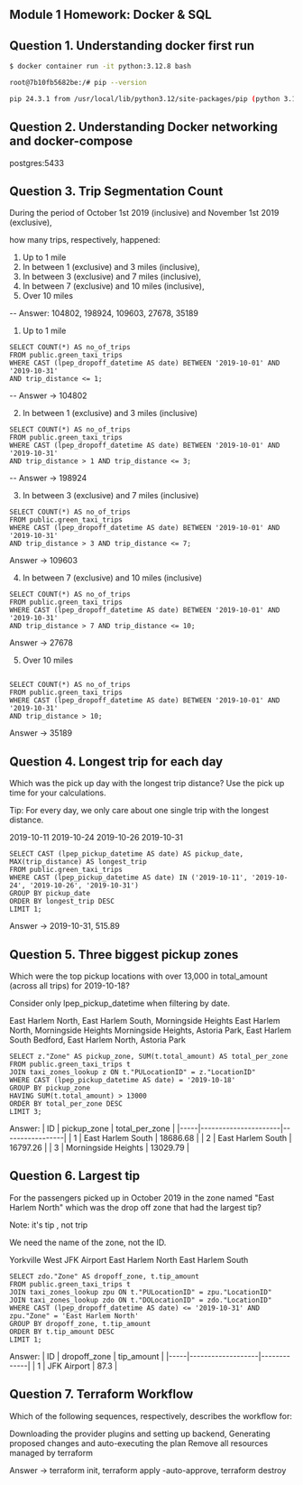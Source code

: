 ## Module 1 Homework: Docker & SQL

## Question 1. Understanding docker first run
```bash
$ docker container run -it python:3.12.8 bash

root@7b10fb5682be:/# pip --version

pip 24.3.1 from /usr/local/lib/python3.12/site-packages/pip (python 3.12)
```

## Question 2. Understanding Docker networking and docker-compose
postgres:5433

## Question 3. Trip Segmentation Count
During the period of October 1st 2019 (inclusive) and November 1st 2019 (exclusive),

how many trips, respectively, happened:
1. Up to 1 mile
2. In between 1 (exclusive) and 3 miles (inclusive),
3. In between 3 (exclusive) and 7 miles (inclusive),
4. In between 7 (exclusive) and 10 miles (inclusive),
5. Over 10 miles

-- Answer: 104802, 198924, 109603, 27678, 35189

1. Up to 1 mile
```postgres
SELECT COUNT(*) AS no_of_trips
FROM public.green_taxi_trips
WHERE CAST (lpep_dropoff_datetime AS date) BETWEEN '2019-10-01' AND '2019-10-31'
AND trip_distance <= 1;
```
-- Answer -> 104802

2. In between 1 (exclusive) and 3 miles (inclusive)
```postgres
SELECT COUNT(*) AS no_of_trips
FROM public.green_taxi_trips
WHERE CAST (lpep_dropoff_datetime AS date) BETWEEN '2019-10-01' AND '2019-10-31'
AND trip_distance > 1 AND trip_distance <= 3;
```
-- Answer -> 198924

3. In between 3 (exclusive) and 7 miles (inclusive)
```postgres
SELECT COUNT(*) AS no_of_trips
FROM public.green_taxi_trips 
WHERE CAST (lpep_dropoff_datetime AS date) BETWEEN '2019-10-01' AND '2019-10-31'
AND trip_distance > 3 AND trip_distance <= 7;
```
Answer -> 109603

4. In between 7 (exclusive) and 10 miles (inclusive)
```postgres
SELECT COUNT(*) AS no_of_trips
FROM public.green_taxi_trips 
WHERE CAST (lpep_dropoff_datetime AS date) BETWEEN '2019-10-01' AND '2019-10-31'
AND trip_distance > 7 AND trip_distance <= 10;
```
Answer -> 27678

5. Over 10 miles
```postgres

SELECT COUNT(*) AS no_of_trips
FROM public.green_taxi_trips
WHERE CAST (lpep_dropoff_datetime AS date) BETWEEN '2019-10-01' AND '2019-10-31'
AND trip_distance > 10;
```
Answer -> 35189

## Question 4. Longest trip for each day
Which was the pick up day with the longest trip distance? Use the pick up time for your calculations.

Tip: For every day, we only care about one single trip with the longest distance.

2019-10-11
2019-10-24
2019-10-26
2019-10-31

```postgres
SELECT CAST (lpep_pickup_datetime AS date) AS pickup_date, MAX(trip_distance) AS longest_trip
FROM public.green_taxi_trips
WHERE CAST (lpep_pickup_datetime AS date) IN ('2019-10-11', '2019-10-24', '2019-10-26', '2019-10-31')
GROUP BY pickup_date
ORDER BY longest_trip DESC
LIMIT 1;
```
Answer -> 2019-10-31, 515.89

## Question 5. Three biggest pickup zones

Which were the top pickup locations with over 13,000 in total_amount (across all trips) for 2019-10-18?

Consider only lpep_pickup_datetime when filtering by date.

East Harlem North, East Harlem South, Morningside Heights
East Harlem North, Morningside Heights
Morningside Heights, Astoria Park, East Harlem South
Bedford, East Harlem North, Astoria Park

```postgres
SELECT z."Zone" AS pickup_zone, SUM(t.total_amount) AS total_per_zone
FROM public.green_taxi_trips t
JOIN taxi_zones_lookup z ON t."PULocationID" = z."LocationID"
WHERE CAST (lpep_pickup_datetime AS date) = '2019-10-18'
GROUP BY pickup_zone
HAVING SUM(t.total_amount) > 13000
ORDER BY total_per_zone DESC
LIMIT 3;
```
Answer:
| ID  | pickup_zone          | total_per_zone  |
|-----|----------------------|-----------------|
| 1   | East Harlem South    | 18686.68        |
| 2   | East Harlem South    | 16797.26        |
| 3   | Morningside Heights  | 13029.79        |

## Question 6. Largest tip

For the passengers picked up in October 2019 in the zone named "East Harlem North" which was the drop off zone that had the largest tip?

Note: it's tip , not trip

We need the name of the zone, not the ID.

Yorkville West
JFK Airport
East Harlem North
East Harlem South

```postgres
SELECT zdo."Zone" AS dropoff_zone, t.tip_amount
FROM public.green_taxi_trips t
JOIN taxi_zones_lookup zpu ON t."PULocationID" = zpu."LocationID"
JOIN taxi_zones_lookup zdo ON t."DOLocationID" = zdo."LocationID"
WHERE CAST (lpep_dropoff_datetime AS date) <= '2019-10-31' AND
zpu."Zone" = 'East Harlem North'
GROUP BY dropoff_zone, t.tip_amount
ORDER BY t.tip_amount DESC
LIMIT 1;
```
Answer:
| ID  | dropoff_zone      | tip_amount  |
|-----|-------------------|-------------|
| 1   | JFK Airport       | 87.3        |

## Question 7. Terraform Workflow
Which of the following sequences, respectively, describes the workflow for:

Downloading the provider plugins and setting up backend,
Generating proposed changes and auto-executing the plan
Remove all resources managed by terraform

Answer -> terraform init, terraform apply -auto-approve, terraform destroy
